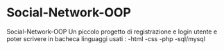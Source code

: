 # Social-Network-OOP
Social-Network-OOP
Un piccolo progetto di registrazione e login utente e poter scrivere in bacheca 
linguaggi usati :
-html
-css
-php
-sql/mysql

